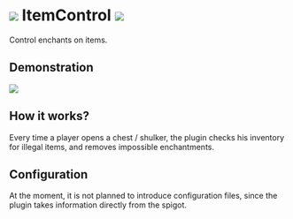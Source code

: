 # ![](https://git.cofob.ru/cofob/ItemControl/raw/branch/master/docs/images/itemcontrol-logo-32.png) ItemControl ![](https://git.cofob.ru/cofob/ItemControl/raw/branch/master/docs/images/itemcontrol-logo-32.png)

Control enchants on items.

## Demonstration

[![](https://v.lor.sh/static/thumbnails/6f0ea575-fb92-40cc-820d-a169218cbb77.jpg)](https://v.lor.sh/videos/watch/b90e379b-a638-4107-a5ee-506b491d90ce)

## How it works?

Every time a player opens a chest / shulker, the plugin checks his inventory for illegal items, and removes impossible enchantments.

## Configuration

At the moment, it is not planned to introduce configuration files, since the plugin takes information directly from the spigot.
